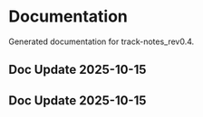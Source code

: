 # Documentation

Generated documentation for track-notes_rev0.4.

## Doc Update 2025-10-15

## Doc Update 2025-10-15
